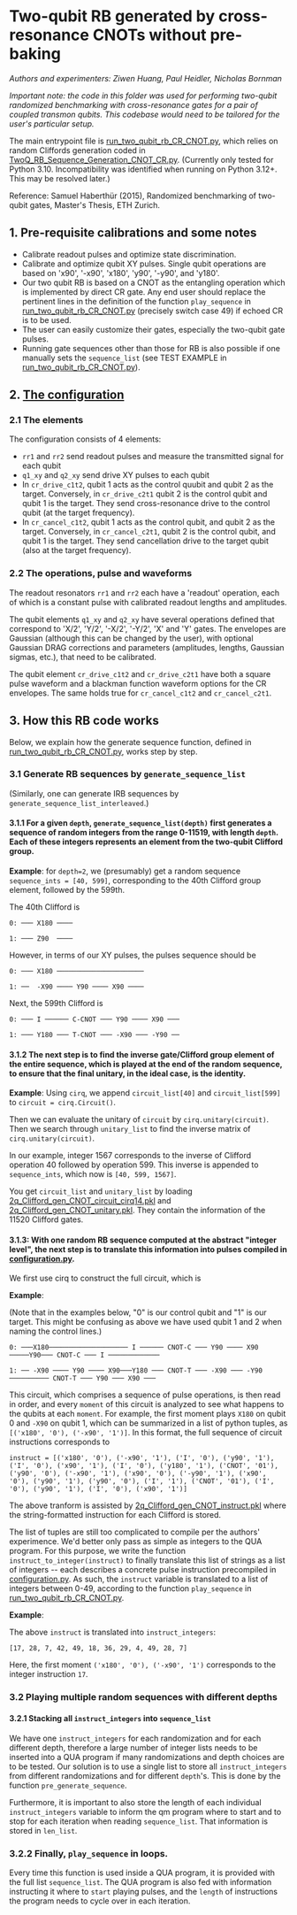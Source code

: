 # Two-qubit RB generated by cross-resonance CNOTs without pre-baking

_Authors and experimenters: Ziwen Huang, Paul Heidler, Nicholas Bornman_

*Important note: the code in this folder was used for performing two-qubit randomized benchmarking with cross-resonance*
*gates for a pair of coupled transmon qubits. This codebase would need to be tailored for the user's*
*particular setup.*

The main entrypoint file is [run_two_qubit_rb_CR_CNOT.py](run_two_qubit_rb_CR_CNOT.py), which relies on random Cliffords generation 
coded in [TwoQ_RB_Sequence_Generation_CNOT_CR.py](TwoQ_RB_Sequence_Generation_CNOT_CR.py). (Currently only tested for Python 3.10. Incompatibility was identified when running on Python 3.12+. This may be resolved later.)

Reference: Samuel Haberthür (2015), Randomized benchmarking of two-qubit gates, Master's Thesis, ETH Zurich.

## 1. Pre-requisite calibrations and some notes

* Calibrate readout pulses and optimize state discrimination.
* Calibrate and optimize qubit XY pulses. Single qubit operations are based on 'x90', '-x90', 'x180', 'y90', '-y90', and 'y180'.
* Our two qubit RB is based on a CNOT as the entangling operation which is implemented by direct CR gate. Any end user should replace the pertinent lines in the definition of the function `play_sequence` in [run_two_qubit_rb_CR_CNOT.py](run_two_qubit_rb_CR_CNOT.py) (precisely switch case 49) if echoed CR is to be used.
* The user can easily customize their gates, especially the two-qubit gate pulses.
* Running gate sequences other than those for RB is also possible if one manually sets the `sequence_list` (see TEST EXAMPLE in [run_two_qubit_rb_CR_CNOT.py](run_two_qubit_rb_CR_CNOT.py)).



## 2. [The configuration](configuration.py)


### 2.1 The elements
The configuration consists of 4 elements:
* `rr1` and `rr2` send readout pulses and measure the transmitted signal for each qubit
* `q1_xy` and `q2_xy` send drive XY pulses to each qubit
* In `cr_drive_c1t2`, qubit 1 acts as the control quubit and qubit 2 as the target. Conversely, in `cr_drive_c2t1` qubit 2 is the control qubit and qubit 1 is the target. They send cross-resonance drive to the control qubit (at the target frequency).
* In `cr_cancel_c1t2`, qubit 1 acts as the control qubit, and qubit 2 as the target. Conversely, in `cr_cancel_c2t1`, qubit 2 is the control qubit, and qubit 1 is the target. They send cancellation drive to the target qubit (also at the target frequency).

### 2.2 The operations, pulse and waveforms

The readout resonators `rr1` and `rr2` each have a 'readout' operation, each of which is a constant pulse with calibrated readout lengths and amplitudes.

The qubit elements `q1_xy` and `q2_xy` have several operations defined that correspond to 'X/2', 'Y/2', '-X/2', '-Y/2', 'X' and 'Y' gates. The envelopes are Gaussian (although this can be changed by the user), with optional Gaussian DRAG corrections and parameters (amplitudes, lengths, Gaussian sigmas, etc.), that need to be calibrated.

The qubit element `cr_drive_c1t2` and `cr_drive_c2t1` have both a square pulse waveform and a blackman function waveform options for the CR envelopes. The same holds true for `cr_cancel_c1t2` and `cr_cancel_c2t1`. 

## 3. How this RB code works

Below, we explain how the generate sequence function, defined in [run_two_qubit_rb_CR_CNOT.py](run_two_qubit_rb_CR_CNOT.py), works step by step.

### 3.1 Generate RB sequences by `generate_sequence_list`
(Similarly, one can generate IRB sequences by `generate_sequence_list_interleaved`.)

#### 3.1.1 For a given `depth`, `generate_sequence_list(depth)` first generates a sequence of random integers from the range 0-11519, with length `depth`. Each of these integers represents an element from the two-qubit Clifford group.

**Example**: for `depth=2`, we (presumably) get a random sequence `sequence_ints = [40, 599]`, corresponding to the 40th Clifford group element, followed by the 599th.

The 40th Clifford is 

    0: ─── X180 ────

    1: ─── Z90  ────

However, in terms of our XY pulses, the pulses sequence should be

    0: ─── X180 ──────────────────────

    1: ──  -X90 ──── Y90 ──── X90 ────

Next, the 599th Clifford is

    0: ─── I ────── C-CNOT ─── Y90 ──── X90 ───
              
    1: ─── Y180 ─── T-CNOT ─── -X90 ─── -Y90 ──

#### 3.1.2 The next step is to find the inverse gate/Clifford group element of the entire sequence, which is played at the end of the random sequence, to ensure that the final unitary, in the ideal case, is the identity.

**Example**: Using `cirq`, we append `circuit_list[40]` and `circuit_list[599]` to `circuit = cirq.Circuit()`.

Then we can evaluate the unitary of `circuit` by `cirq.unitary(circuit)`. Then we search through `unitary_list` to find the inverse matrix of `cirq.unitary(circuit)`.

In our example, integer 1567 corresponds to the inverse of Clifford operation 40 followed by operation 599. This inverse is appended to `sequence_ints`, which now is `[40, 599, 1567]`.

You get `circuit_list` and `unitary_list` by loading [2q_Clifford_gen_CNOT_circuit_cirq14.pkl](2q_Clifford_gen_CNOT_circuit_cirq_14.pkl) and [2q_Clifford_gen_CNOT_unitary.pkl](2q_Clifford_gen_CNOT_unitary.pkl). They contain the information of the 11520 Clifford gates.

#### 3.1.3: With one random RB sequence computed at the abstract "integer level", the next step is to translate this information into pulses compiled in [configuration.py](configuration.py).
We first use cirq to construct the full circuit, which is 

**Example**:

(Note that in the examples below, "0" is our control qubit and "1" is our target. This might be confusing as above we have used qubit 1 and 2 when naming the control lines.)

    0: ───X180──────────────────── I ────── CNOT-C ─── Y90 ──── X90 ─────Y90─── CNOT-C ─── I ─────────────
                                                                                                     
    1: ── -X90 ──── Y90 ──── X90───Y180 ─── CNOT-T ─── -X90 ─── -Y90 ────────── CNOT-T ─── Y90 ─── X90 ───


This circuit, which comprises a sequence of pulse operations, is then read in order, and every `moment` of this circuit is analyzed to see what happens to the qubits at each `moment`. For example, the first moment plays `X180` on qubit 0 and `-X90` on qubit 1, which can be summarized in a list of python tuples, as `[('x180', '0'), ('-x90', '1')]`. In this format, the full sequence of circuit instructions corresponds to

`instruct = [('x180', '0'),
('-x90', '1'),
('I', '0'),
('y90', '1'),
('I', '0'),
('x90', '1'),
('I', '0'),
('y180', '1'),
('CNOT', '01'),
('y90', '0'),
('-x90', '1'),
('x90', '0'),
('-y90', '1'),
('x90', '0'),
('y90', '1'),
('y90', '0'),
('I', '1'),
('CNOT', '01'),
('I', '0'),
('y90', '1'),
('I', '0'),
('x90', '1')]`

The above tranform is assisted by [2q_Clifford_gen_CNOT_instruct.pkl](2q_Clifford_gen_CNOT_instruct.pkl) where the string-formatted instruction for each Clifford is stored.

The list of tuples are still too complicated to compile per the authors' experimence. We'd better only pass as simple as integers to the QUA program. For this purpose, we write the function `instruct_to_integer(instruct)` to finally translate this list of strings as a list of integers -- each describes a concrete pulse instruction
precompiled in [configuration.py](configuration.py). As such, the `instruct` variable is translated to a list of integers between 0-49, according to the function `play_sequence` in [run_two_qubit_rb_CR_CNOT.py](run_two_qubit_rb_CR_CNOT.py).

**Example**:

The above `instruct` is translated into `instruct_integers`:

`[17, 28, 7, 42, 49, 18, 36, 29, 4, 49, 28, 7]`

Here, the first moment `('x180', '0'),
('-x90', '1')` corresponds to the integer instruction `17`.

### 3.2 Playing multiple random sequences with different depths

#### 3.2.1 Stacking all `instruct_integers` into `sequence_list`
We have one `instruct_integers` for each randomization and for each different depth, therefore a large number of integer lists needs to be inserted into a QUA program if many randomizations and depth choices are to be tested. Our solution is to use a single list to store all `instruct_integers` from different randomizations and for different `depth`'s. This is done by the function `pre_generate_sequence`.

Furthermore, it is important to also store the length of each individual `instruct_integers` variable to inform the qm program where to start and to stop for each iteration when reading `sequence_list`. That information is stored in `len_list`. 

### 3.2.2 Finally, `play_sequence` in loops.

Every time this function is used inside a QUA program, it is provided with the full list `sequence_list`. The QUA program is also fed with information instructing it where to `start` playing pulses, and the `length` of instructions the program needs to cycle over in each iteration.